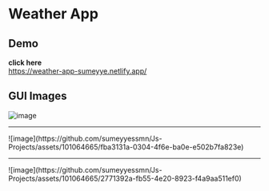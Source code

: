 # Weather App
## Demo 
<b>click here</b><br>
https://weather-app-sumeyye.netlify.app/
## GUI Images
![image](https://github.com/sumeyyessmn/Js-Projects/assets/101064665/e2360632-61ff-4fe7-b6ab-cd1502e09b39)
<hr>
![image](https://github.com/sumeyyessmn/Js-Projects/assets/101064665/fba3131a-0304-4f6e-ba0e-e502b7fa823e)
<hr>
![image](https://github.com/sumeyyessmn/Js-Projects/assets/101064665/2771392a-fb55-4e20-8923-f4a9aa511ef0)



